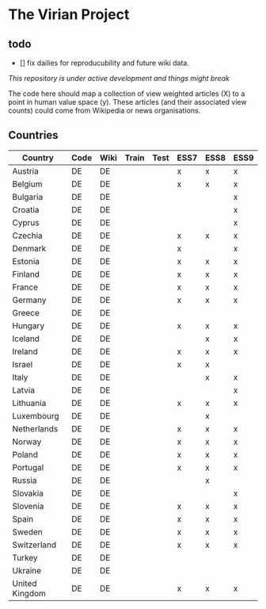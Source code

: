 # The Virian Project

## todo
- [] fix dailies for reproducubility and future wiki data.

*This repository is under active development and things might break*

The code here should map a collection of view weighted articles (X) to a point in human value space (y).
These articles (and their associated view counts) could come from Wikipedia or news organisations.


## Countries

| Country        | Code | Wiki | Train | Test | ESS7 | ESS8 | ESS9 |
|----------------|------|------|-------|------|------|------|------|
| Austria        | DE   | DE   |       |      | x    | x    | x    |
| Belgium        | DE   | DE   |       |      | x    | x    | x    |
| Bulgaria       | DE   | DE   |       |      |      |      | x    |
| Croatia        | DE   | DE   |       |      |      |      | x    |
| Cyprus         | DE   | DE   |       |      |      |      | x    |
| Czechia        | DE   | DE   |       |      | x    | x    | x    |
| Denmark        | DE   | DE   |       |      | x    |      | x    |
| Estonia        | DE   | DE   |       |      | x    | x    | x    |
| Finland        | DE   | DE   |       |      | x    | x    | x    |
| France         | DE   | DE   |       |      | x    | x    | x    |
| Germany        | DE   | DE   |       |      | x    | x    | x    |
| Greece         | DE   | DE   |       |      |      |      |      |
| Hungary        | DE   | DE   |       |      | x    | x    | x    |
| Iceland        | DE   | DE   |       |      |      | x    | x    |
| Ireland        | DE   | DE   |       |      | x    | x    | x    |
| Israel         | DE   | DE   |       |      | x    | x    |      |
| Italy          | DE   | DE   |       |      |      | x    | x    |
| Latvia         | DE   | DE   |       |      |      |      | x    |
| Lithuania      | DE   | DE   |       |      | x    | x    | x    |
| Luxembourg     | DE   | DE   |       |      |      | x    |      |
| Netherlands    | DE   | DE   |       |      | x    | x    | x    |
| Norway         | DE   | DE   |       |      | x    | x    | x    |
| Poland         | DE   | DE   |       |      | x    | x    | x    |
| Portugal       | DE   | DE   |       |      | x    | x    | x    |
| Russia         | DE   | DE   |       |      |      | x    |      |
| Slovakia       | DE   | DE   |       |      |      |      | x    |
| Slovenia       | DE   | DE   |       |      | x    | x    | x    |
| Spain          | DE   | DE   |       |      | x    | x    | x    |
| Sweden         | DE   | DE   |       |      | x    | x    | x    |
| Switzerland    | DE   | DE   |       |      | x    | x    | x    |
| Turkey         | DE   | DE   |       |      |      |      |      |
| Ukraine        | DE   | DE   |       |      |      |      |      |
| United Kingdom | DE   | DE   |       |      | x    | x    | x    |
